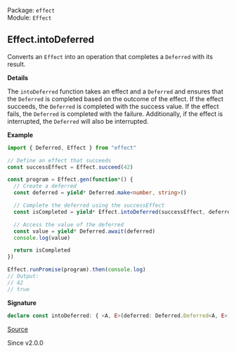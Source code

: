Package: `effect`<br />
Module: `Effect`<br />

## Effect.intoDeferred

Converts an `Effect` into an operation that completes a `Deferred` with its result.

**Details**

The `intoDeferred` function takes an effect and a `Deferred` and ensures that the `Deferred`
is completed based on the outcome of the effect. If the effect succeeds, the `Deferred` is
completed with the success value. If the effect fails, the `Deferred` is completed with the
failure. Additionally, if the effect is interrupted, the `Deferred` will also be interrupted.

**Example**

```ts
import { Deferred, Effect } from "effect"

// Define an effect that succeeds
const successEffect = Effect.succeed(42)

const program = Effect.gen(function*() {
  // Create a deferred
  const deferred = yield* Deferred.make<number, string>()

  // Complete the deferred using the successEffect
  const isCompleted = yield* Effect.intoDeferred(successEffect, deferred)

  // Access the value of the deferred
  const value = yield* Deferred.await(deferred)
  console.log(value)

  return isCompleted
})

Effect.runPromise(program).then(console.log)
// Output:
// 42
// true
```

**Signature**

```ts
declare const intoDeferred: { <A, E>(deferred: Deferred.Deferred<A, E>): <R>(self: Effect<A, E, R>) => Effect<boolean, never, R>; <A, E, R>(self: Effect<A, E, R>, deferred: Deferred.Deferred<A, E>): Effect<boolean, never, R>; }
```

[Source](https://github.com/Effect-TS/effect/tree/main/packages/effect/src/Effect.ts#L8256)

Since v2.0.0